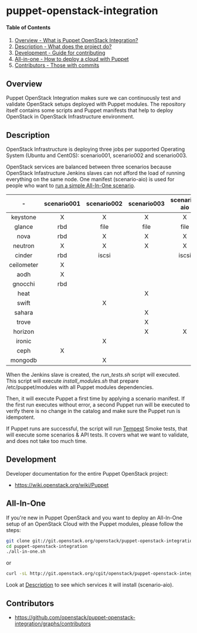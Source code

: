 puppet-openstack-integration
============================

#### Table of Contents

1. [Overview - What is Puppet OpenStack Integration?](#overview)
2. [Description - What does the project do?](#description)
3. [Development - Guide for contributing](#development)
4. [All-in-one - How to deploy a cloud with Puppet](#All-In-One)
5. [Contributors - Those with commits](#contributors)


Overview
--------

Puppet OpenStack Integration makes sure we can continuously test and validate
OpenStack setups deployed with Puppet modules. The repository itself contains
some scripts and Puppet manifests that help to deploy OpenStack in OpenStack
Infrastructure environment.


Description
-----------

OpenStack Infrastructure is deploying three jobs per supported Operating System
(Ubuntu and CentOS): scenario001, scenario002 and scenario003.

OpenStack services are balanced between three scenarios because OpenStack
Infastructure Jenkins slaves can not afford the load of running everything on
the same node.
One manifest (scenario-aio) is used for people who want to [run a simple All-In-One
scenario](#All-In-One).

|     -      | scenario001 | scenario002 | scenario003 | scenario-aio |
|:----------:|:-----------:|:-----------:|:-----------:|:-------------:
| keystone   |      X      |       X     |       X     |       X      |
| glance     |     rbd     |     file    |     file    |     file     |
| nova       |     rbd     |       X     |       X     |       X      |
| neutron    |      X      |       X     |       X     |       X      |
| cinder     |     rbd     |     iscsi   |             |    iscsi     |
| ceilometer |      X      |             |             |              |
| aodh       |      X      |             |             |              |
| gnocchi    |     rbd     |             |             |              |
| heat       |             |             |       X     |              |
| swift      |             |       X     |             |              |
| sahara     |             |             |       X     |              |
| trove      |             |             |       X     |              |
| horizon    |             |             |       X     |       X      |
| ironic     |             |       X     |             |              |
| ceph       |      X      |             |             |              |
| mongodb    |             |       X     |             |              |

When the Jenkins slave is created, the *run_tests.sh* script will executed.
This script will execute *install_modules.sh* that prepare /etc/puppet/modules
with all Puppet modules dependencies.

Then, it will execute Puppet a first time by applying a scenario manifest.
If the first run executes without error, a second Puppet run will be executed to
verify there is no change in the catalog and make sure the Puppet run is
idempotent.

If Puppet runs are successful, the script will run
[Tempest](http://docs.openstack.org/developer/tempest/overview.html) Smoke
tests, that will execute some scenarios & API tests. It covers what we want to
validate, and does not take too much time.


Development
-----------

Developer documentation for the entire Puppet OpenStack project:

* https://wiki.openstack.org/wiki/Puppet


All-In-One
----------

If you're new in Puppet OpenStack and you want to deploy an All-In-One setup of
an OpenStack Cloud with the Puppet modules, please follow the steps:

```bash
git clone git://git.openstack.org/openstack/puppet-openstack-integration
cd puppet-openstack-integration
./all-in-one.sh
```
or

```bash
curl -sL http://git.openstack.org/cgit/openstack/puppet-openstack-integration/plain/all-in-one.sh | bash
```

Look at [Description](#description) to see which services it will install
(scenario-aio).


Contributors
------------

* https://github.com/openstack/puppet-openstack-integration/graphs/contributors
